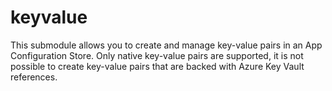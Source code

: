 # keyvalue

This submodule allows you to create and manage key-value pairs in an App Configuration Store.
Only native key-value pairs are supported, it is not possible to create key-value pairs that are backed with Azure Key Vault references.
